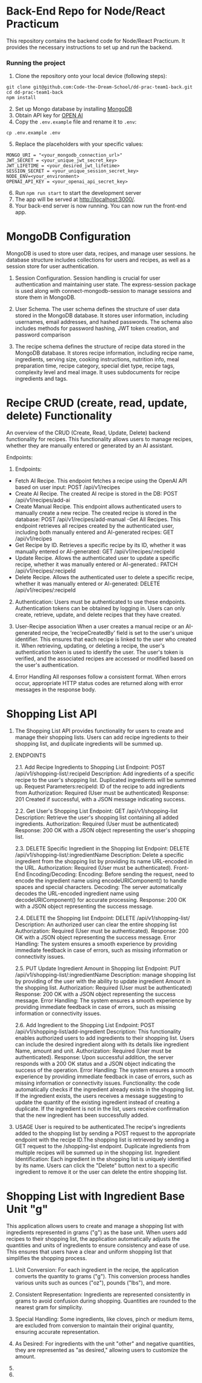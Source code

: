 # Back-End Repo for Node/React Practicum

This repository contains the backend code for Node/React Practicum. 
It provides the necessary instructions to set up and run the backend.

### Running the project

1. Clone the repository onto your local device (following steps):
```
git clone git@github.com:Code-the-Dream-School/dd-prac-team1-back.git
cd dd-prac-team1-back
npm install
```
2. Set up Mongo database by installing [MongoDB](https://www.mongodb.com/)
3. Obtain API key for [OPEN AI](https://platform.openai.com/account/api-keys)
4. Copy the `.env.example` file and rename it to `.env`: 
```
cp .env.example .env
```
5. Replace the placeholders with your specific values:

```PORT = <your_desired_port_number>
MONGO_URI = "<your_mongodb_connection_url>"
JWT_SECRET = <your_unique_jwt_secret_key>
JWT_LIFETIME = <your_desired_jwt_lifetime>
SESSION_SECRET = <your_unique_session_secret_key>
NODE_ENV=<your_environment>
OPENAI_API_KEY = <your_openai_api_secret_key>
```

6. Run `npm run start` to start the development server
7. The app will be served at <http://localhost:3000/>.
8. Your back-end server is now running. You can now run the front-end app.

# MongoDB Configuration

MongoDB is used to store user data, recipes, and manage user sessions. 
he database structure includes collections for users and recipes, as well as a session store for user authentication.

1. Session Configuration. Session handling is crucial for user authentication and maintaining user state. 
The express-session package is used along with connect-mongodb-session to manage sessions and store them in MongoDB.

2. User Schema. The user schema defines the structure of user data stored in the MongoDB database. 
It stores user information, including usernames, email addresses, and hashed passwords. 
The schema also includes methods for password hashing, JWT token creation, and password comparison

3. The recipe schema defines the structure of recipe data stored in the MongoDB database. 
It stores recipe information, including recipe name, ingredients, serving size, cooking instructions, nutrition info, meal preparation time, recipe category, special diet type, recipe tags, complexity level and meal image. 
It uses subdocuments for recipe ingredients and tags.

# Recipe CRUD (create, read, update, delete) Functionality

An overview of the CRUD (Create, Read, Update, Delete) backend functionality for recipes.
This functionality allows users to manage recipes, whether they are manually entered or generated by an AI assistant.

Endpoints: 

1. Endpoints:
- Fetch AI Recipe. This endpoint fetches a recipe using the OpenAI API based on user input:                                                     POST /api/v1/recipes
- Create AI Recipe. The created AI recipe is stored in the DB:                                                                                      POST /api/v1/recipes/add-ai
- Create Manual Recipe. This endpoint allows authenticated users to manually create a new recipe. The created recipe is stored in the database: POST /api/v1/recipes/add-manual
 -Get All Recipes. This endpoint retrieves all recipes created by the authenticated user, including both manually entered and AI-generated recipes: GET /api/v1/recipes
- Get Recipe by ID. Retrieves a specific recipe by its ID, whether it was manually entered or AI-generated:                                         GET /api/v1/recipes/:recipeId
- Update Recipe. Allows the authenticated user to update a specific recipe, whether it was manually entered or AI-generated.:                   PATCH /api/v1/recipes/:recipeId
- Delete Recipe. Allows the authenticated user to delete a specific recipe, whether it was manually entered or AI-generated:                        DELETE /api/v1/recipes/:recipeId

2. Authentication:
Users must be authenticated to use these endpoints. Authentication tokens can be obtained by logging in. Users can only create, retrieve, update, and delete recipes that they have created.

4. User-Recipe association
When a user creates a manual recipe or an AI-generated recipe, the 'recipeCreatedBy' field is set to the user's unique identifier. This ensures that each recipe is linked to the user who created it. When retrieving, updating, or deleting a recipe, the user's authentication token is used to identify the user. The user's token is verified, and the associated recipes are accessed or modified based on the user's authentication.

5. Error Handling
All responses follow a consistent format. When errors occur, appropriate HTTP status codes are returned along with error messages in the response body.

# Shopping List API

1. The Shopping List API provides functionality for users to create and manage their shopping lists. 
Users can add recipe ingredients to their shopping list, and duplicate ingredients will be summed up.

2. ENDPOINTS    
    
    2.1. Add Recipe Ingredients to Shopping List
Endpoint: POST /api/v1/shopping-list/:recipeId
Description: Add ingredients of a specific recipe to the user's shopping list. Duplicated ingredients will be summed up.
Request Parameters:recipeId: ID of the recipe to add ingredients from
Authorization: Required (User must be authenticated)
Response: 201 Created if successful, with a JSON message indicating success.    
    
    2.2. Get User's Shopping List
Endpoint: GET /api/v1/shopping-list
Description: Retrieve the user's shopping list containing all added ingredients.
Authorization: Required (User must be authenticated)
Response: 200 OK with a JSON object representing the user's shopping list.
    
    2.3. DELETE Specific Ingredient in the Shopping list
Endpoint: DELETE /api/v1/shopping-list/:ingredientName
Description: Delete a specific ingredient from the shopping list by providing its name URL-encoded in the URL.
Authorization: Required (User must be authenticated). 
    Front-End Encoding/Decoding: Encoding: Before sending the request, need to encode the ingredient name using encodeURIComponent() to handle      spaces and special characters. Decoding: The server automatically decodes the URL-encoded ingredient name using decodeURIComponent() for    accurate processing.
Response: 200 OK with a JSON object representing the success message.
    
    2.4. DELETE the Shopping list
Endpoint: DELETE /api/v1/shopping-list/
Description: An authorized user can clear the entire shopping list
Authorization: Required (User must be authenticated). 
Response: 200 OK with a JSON object representing the success message.
Error Handling: The system ensures a smooth experience by providing immediate feedback in case of errors, such as missing information or connectivity issues.
    
    2.5. PUT Update Ingredient Amount in Shopping list
Endpoint: PUT /api/v1/shopping-list/:ingredientName
Description: manage shopping list by providing of the user with the ability to update ingredient Amount in the shopping list.
Authorization: Required (User must be authenticated)
Response: 200 OK with a JSON object representing the success message.
Error Handling: The system ensures a smooth experience by providing immediate feedback in case of errors, such as missing information or connectivity issues.
    
    2.6. Add Ingredient to the Shopping List
Endpoint: POST /api/v1/shopping-list/add-ingredient
Description: This functionality enables authorized users to add ingredients to their shopping list. Users can include the desired ingredient along with its details like  ingredient Name, amount and unit. 
Authorization: Required (User must be authenticated).
Response: Upon successful addition, the server responds with a 200 OK status and a JSON object indicating the success of the operation.
Error Handling: The system ensures a smooth experience by providing immediate feedback in case of errors, such as missing information or connectivity issues.
Functionality: the code automatically checks if the ingredient already exists in the shopping list. If the ingredient exists, the users receives a message suggesting to update the quantity of the existing ingredient instead of creating a duplicate.
If the ingredient is not in the list, users receive confirmation that the new ingredient has been successfully added.

3. USAGE
User is required to be authenticated.The recipe's ingredients added to the shopping list by sending a POST request to the appropriate endpoint with the recipe ID.The shopping list is retrieved by sending a GET request to the /shopping-list endpoint.
Duplicate ingredients from multiple recipes will be summed up in the shopping list.
Ingredient Identification: Each ingredient in the shopping list is uniquely identified by its name. Users can click the "Delete" button next to a specific ingredient to remove it or the user can delete the entire shopping list.

# Shopping List with Ingredient Base Unit "g"
This application allows users to create and manage a shopping list with ingredients represented in grams ("g") as the base unit. When users add recipes to their shopping list, the application automatically adjusts the quantities and units of ingredients to ensure consistency and ease of use. This ensures that users have a clear and uniform shopping list that simplifies the shopping process.

1. Unit Conversion: For each ingredient in the recipe, the application converts the quantity to grams ("g"). 
This conversion process handles various units such as ounces ("oz"), pounds ("lbs"), and more.

2. Consistent Representation: Ingredients are represented consistently in grams to avoid confusion during shopping. 
Quantities are rounded to the nearest gram for simplicity.

3. Special Handling: Some ingredients, like cloves, pinch or medium items, are excluded from conversion to maintain their original quantity, ensuring accurate representation.

4. As Desired: For ingredients with the unit "other" and negative quantities, they are represented as "as desired," allowing users to customize the amount.

5. 

6. 